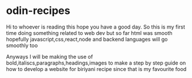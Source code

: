 # odin-recipes

Hi to whoever is reading this hope you have a good day. So this is my first time doing something related to web dev but so far html was smooth hopefully javascript,css,react,node and backend languages will go smoothly too

Anyways I will be making the use of bold,italiscs,paragraphs,headings,images to make a step by step guide on how to develop a website for biriyani recipe since that is my favourite food
